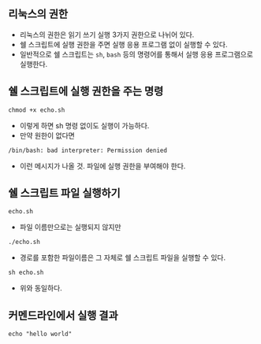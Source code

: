## 리눅스의 권한
- 리눅스의 권한은 읽기 쓰기 실행 3가지 권한으로 나뉘어 있다.
- 쉘 스크립트에 실행 권한을 주면 실행 응용 프로그램 없이 실행할 수 있다.
- 일반적으로 쉘 스크립트는 `sh`, `bash` 등의 명령어를 통해서 실행 응용 프로그램으로 실행한다.

## 쉘 스크립트에 실행 권한을 주는 명령
```
chmod +x echo.sh
```
- 이렇게 하면 sh 명령 없이도 실행이 가능하다.
- 만약 원한이 없다면
```
/bin/bash: bad interpreter: Permission denied
```
- 이런 메시지가 나올 것. 파일에 실행 권한을 부여해야 한다.

## 쉘 스크립트 파일 실행하기
```
echo.sh
```
- 파일 이름만으로는 실행되지 않지만
```
./echo.sh
```
- 경로를 포함한 파일이름은 그 자체로 쉘 스크립트 파일을 실행할 수 있다.
```
sh echo.sh
```
- 위와 동일하다.

## 커멘드라인에서 실행 결과
```
echo "hello world"
```
